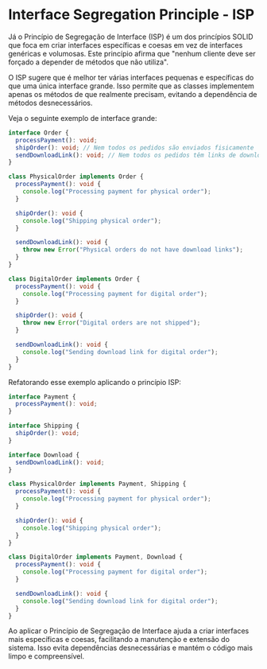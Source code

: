 # Interface Segregation Principle - ISP

Já o Princípio de Segregação de Interface (ISP) é um dos princípios SOLID que foca em criar interfaces específicas e coesas em vez de interfaces genéricas e volumosas. Este princípio afirma que "nenhum cliente deve ser forçado a depender de métodos que não utiliza".

O ISP sugere que é melhor ter várias interfaces pequenas e específicas do que uma única interface grande. Isso permite que as classes implementem apenas os métodos de que realmente precisam, evitando a dependência de métodos desnecessários.

Veja o seguinte exemplo de interface grande:

```typescript
interface Order {
  processPayment(): void;
  shipOrder(): void; // Nem todos os pedidos são enviados fisicamente
  sendDownloadLink(): void; // Nem todos os pedidos têm links de download
}

class PhysicalOrder implements Order {
  processPayment(): void {
    console.log("Processing payment for physical order");
  }

  shipOrder(): void {
    console.log("Shipping physical order");
  }

  sendDownloadLink(): void {
    throw new Error("Physical orders do not have download links");
  }
}

class DigitalOrder implements Order {
  processPayment(): void {
    console.log("Processing payment for digital order");
  }

  shipOrder(): void {
    throw new Error("Digital orders are not shipped");
  }

  sendDownloadLink(): void {
    console.log("Sending download link for digital order");
  }
}
```

Refatorando esse exemplo aplicando o princípio ISP:

```typescript
interface Payment {
  processPayment(): void;
}

interface Shipping {
  shipOrder(): void;
}

interface Download {
  sendDownloadLink(): void;
}

class PhysicalOrder implements Payment, Shipping {
  processPayment(): void {
    console.log("Processing payment for physical order");
  }

  shipOrder(): void {
    console.log("Shipping physical order");
  }
}

class DigitalOrder implements Payment, Download {
  processPayment(): void {
    console.log("Processing payment for digital order");
  }

  sendDownloadLink(): void {
    console.log("Sending download link for digital order");
  }
}
```

Ao aplicar o Princípio de Segregação de Interface ajuda a criar interfaces mais específicas e coesas, facilitando a manutenção e extensão do sistema. Isso evita dependências desnecessárias e mantém o código mais limpo e compreensível.
